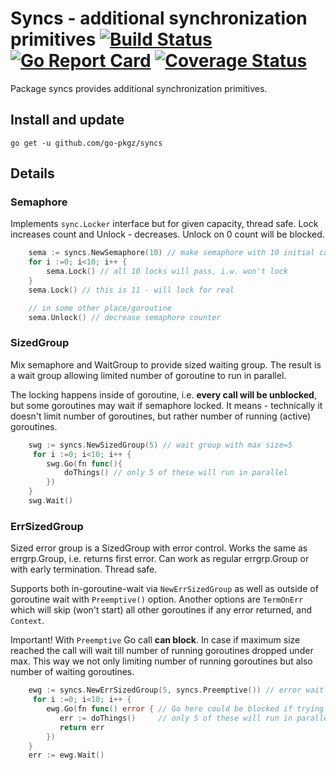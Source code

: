 # Syncs - additional synchronization primitives [![Build Status](https://travis-ci.org/go-pkgz/syncs.svg?branch=master)](https://travis-ci.org/go-pkgz/syncs) [![Go Report Card](https://goreportcard.com/badge/github.com/go-pkgz/syncs)](https://goreportcard.com/report/github.com/go-pkgz/syncs) [![Coverage Status](https://coveralls.io/repos/github/go-pkgz/syncs/badge.svg?branch=master)](https://coveralls.io/github/go-pkgz/syncs?branch=master)

Package syncs provides additional synchronization primitives.

## Install and update

`go get -u github.com/go-pkgz/syncs`

## Details

### Semaphore

Implements `sync.Locker` interface but for given capacity, thread safe. Lock increases count and Unlock - decreases. Unlock on 0 count will be blocked.

```go
    sema := syncs.NewSemaphore(10) // make semaphore with 10 initial capacity
    for i :=0; i<10; i++ {
        sema.Lock() // all 10 locks will pass, i.w. won't lock
    }
    sema.Lock() // this is 11 - will lock for real

    // in some other place/goroutine
    sema.Unlock() // decrease semaphore counter
```

### SizedGroup

Mix semaphore and WaitGroup to provide sized waiting group. The result is a wait group allowing limited number of goroutine to run in parallel.

The locking happens inside of goroutine, i.e. **every call will be unblocked**, but some goroutines may wait if semaphore locked. It means - technically it doesn't limit number of goroutines, but rather number of running (active) goroutines.

```go
    swg := syncs.NewSizedGroup(5) // wait group with max size=5
     for i :=0; i<10; i++ {
        swg.Go(fn func(){
            doThings() // only 5 of these will run in parallel
        })
    }
    swg.Wait()
```

### ErrSizedGroup

Sized error group is a SizedGroup with error control. 
Works the same as errgrp.Group, i.e. returns first error.
Can work as regular errgrp.Group or with early termination.
Thread safe.

Supports both in-goroutine-wait via `NewErrSizedGroup` as well as outside of goroutine wait with `Preemptive()` option. Another options are  `TermOnErr` which will skip (won't start) all other goroutines if any error returned, and `Context`.

Important! With `Preemptive` Go call **can block**. In case if maximum size reached the call will wait till number of running goroutines 
dropped under max. This way we not only limiting number of running goroutines but also number of waiting goroutines.


```go
    ewg := syncs.NewErrSizedGroup(5, syncs.Preemptive()) // error wait group with max size=5, don't try to start more if any error happened
     for i :=0; i<10; i++ {
        ewg.Go(fn func() error { // Go here could be blocked if trying to run >5 at the same time 
           err := doThings()     // only 5 of these will run in parallel
           return err
        })
    }
    err := ewg.Wait()
```